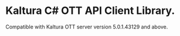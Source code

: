 # Kaltura C# OTT API Client Library.
Compatible with Kaltura OTT server version 5.0.1.43129 and above.
